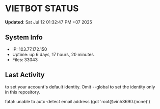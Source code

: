 # VIETBOT STATUS
**Updated**: Sat Jul 12 01:32:47 PM +07 2025

## System Info
- IP: 103.77.172.150
- Uptime: up 6 days, 17 hours, 20 minutes
- Files: 33043

## Last Activity

to set your account's default identity.
Omit --global to set the identity only in this repository.

fatal: unable to auto-detect email address (got 'root@vinh3690.(none)')

